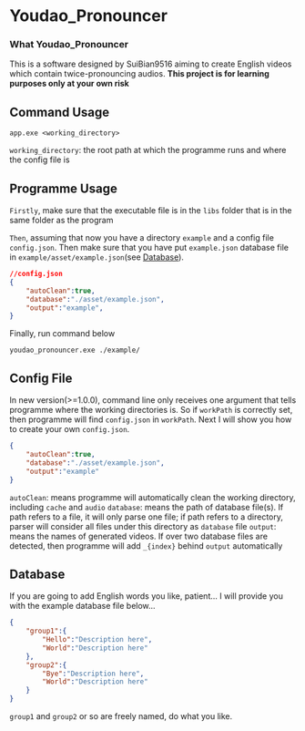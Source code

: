# Youdao_Pronouncer

### What Youdao_Pronouncer
This is a software designed by SuiBian9516 aiming to create English videos which contain twice-pronouncing audios. **This project is for learning purposes only at your own risk**

## Command Usage
```shell
app.exe <working_directory>
```
`working_directory`: the root path at which the programme runs and where the config file is

## Programme Usage
`Firstly`, make sure that the executable file is in the `libs` folder that is in the same folder as the program

`Then`, assuming that now you have a directory `example` and a config file `config.json`. Then make sure that you have put `example.json` database file in `example/asset/example.json`(see [Database](#Database)).
```json
//config.json
{
    "autoClean":true,
    "database":"./asset/example.json",
    "output":"example",
}
```
Finally, run command below

```shell
youdao_pronouncer.exe ./example/
```

## Config File
In new version(>=1.0.0), command line only receives one argument that tells programme where the working directories is. So if `workPath` is correctly set, then programme will find `config.json` in `workPath`. Next I will show you how to create your own `config.json`.
```json
{
    "autoClean":true,
    "database":"./asset/example.json",
    "output":"example"
}
```
`autoClean`: means programme will automatically clean the working directory, including `cache` and `audio`
`database`: means the path of database file(s). If path refers to a file, it will only parse one file; if path refers to a directory, parser will consider all files under this directory as `database` file
`output`: means the names of generated videos. If over two database files are detected, then programme will add `_{index}` behind `output` automatically

## Database
If you are going to add English words you like, patient...
I will provide you with the example database file below...
```json
{
    "group1":{
        "Hello":"Description here",
        "World":"Description here"
    },
    "group2":{
        "Bye":"Description here",
        "World":"Description here"
    }
}
```
`group1` and `group2` or so are freely named, do what you like.